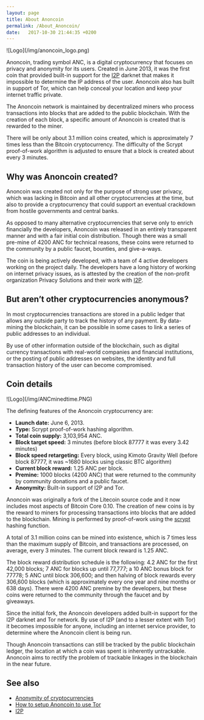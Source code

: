 ```yaml
---
layout: page
title: About Anoncoin
permalink: /About_Anoncoin/
date:   2017-10-30 21:44:35 +0200
---
```


<div class='pull-right' markdown="1">
![Logo](/img/anoncoin_logo.png)
</div>

Anoncoin, trading symbol ANC, is a digital cryptocurrency that focuses on privacy and anonymity for its users. Created in June 2013, it was the first coin that provided built-in support for the [I2P](/I2P) darknet that makes it impossible to determine the IP address of the user. Anoncoin also has built in support of Tor, which can help conceal your location and keep your internet traffic private. 

The Anoncoin network is maintained by decentralized miners who process transactions into blocks that are added to the public blockchain. With the creation of each block, a specific amount of Anoncoin is created that is rewarded to the miner. 

There will be only about 3.1 million coins created, which is approximately 7 times less than the Bitcoin cryptocurrency. The difficulty of the Scrypt proof-of-work algorithm is adjusted to ensure that a block is created about every 3 minutes.

Why was Anoncoin created?
-------------------------

Anoncoin was created not only for the purpose of strong user privacy, which was lacking in Bitcoin and all other cryptocurrencies at the time, but also to provide a cryptocurrency that could support an eventual crackdown from hostile governments and central banks. 

As opposed to many alternative cryptocurrencies that serve only to enrich financially the developers, Anoncoin was released in an entirely transparent manner and with a fair initial coin distribution. Though there was a small pre-mine of 4200 ANC for technical reasons, these coins were returned to the community by a public faucet, bounties, and give-a-ways. 

The coin is being actively developed, with a team of 4 active developers working on the project daily. The developers have a long history of working on internet privacy issues, as is attested by the creation of the non-profit organization Privacy Solutions and their work with [I2P](/I2P).

But aren’t other cryptocurrencies anonymous?
-------------------------------------------

In most cryptocurrencies transactions are stored in a public ledger that allows any outside party to track the history of any payment. By data-mining the blockchain, it can be possible in some cases to link a series of public addresses to an individual. 

By use of other information outside of the blockchain, such as digital currency transactions with real-world companies and financial institutions, or the posting of public addresses on websites, the identity and full transaction history of the user can become compromised.

Coin details
------------

<div class='pull-right' markdown="1">
![Logo](/img/ANCminedtime.PNG)
</div>

The defining features of the Anoncoin cryptocurrency are:

-   **Launch date:** June 6, 2013.
-   **Type:** Scrypt proof-of-work hashing algorithm.
-   **Total coin supply:** 3,103,954 ANC.
-   **Block target speed:** 3 minutes (before block 87777 it was every 3.42 minutes)
-   **Block speed retargeting:** Every block, using Kimoto Gravity Well (before block 87777, it was ~1680 blocks using classic BTC algorithm)
-   **Current block reward:** 1.25 ANC per block.
-   **Premine:** 1000 blocks (4200 ANC) that were returned to the community by community donations and a public faucet.
-   **Anonymity:** Built-in support of I2P and Tor.

Anoncoin was originally a fork of the Litecoin source code and it now includes most aspects of Bitcoin Core 0.10. The creation of new coins is by the reward to miners for processing transactions into blocks that are added to the blockchain. Mining is performed by proof-of-work using the [scrypt](/scrypt) hashing function. 

A total of 3.1 million coins can be mined into existence, which is 7 times less than the maximum supply of Bitcoin, and transactions are processed, on average, every 3 minutes. The current block reward is 1.25 ANC.

The block reward distribution schedule is the following: 4.2 ANC for the first 42,000 blocks; 7 ANC for blocks up until 77,777; a 10 ANC bonus block for 77778; 5 ANC until block 306,600; and then halving of block rewards every 306,600 blocks (which is approximately every one year and nine months or 638 days). There were 4200 ANC premine by the developers, but these coins were returned to the community through the faucet and by giveaways.

Since the initial fork, the Anoncoin developers added built-in support for the I2P darknet and Tor network. By use of I2P (and to a lesser extent with Tor) it becomes impossible for anyone, including an internet service provider, to determine where the Anoncoin client is being run. 

Though Anoncoin transactions can still be tracked by the public blockchain ledger, the location at which a coin was spent is inherently untrackable. Anoncoin aims to rectify the problem of trackable linkages in the blockchain in the near future.

See also
--------

-   [Anonymity of cryptocurrencies](/Anonymity_of_cryptocurrencies)
-   [How to setup Anoncoin to use Tor](/How_to_setup_Anoncoin_to_use_Tor)
-   [I2P](/I2P)
